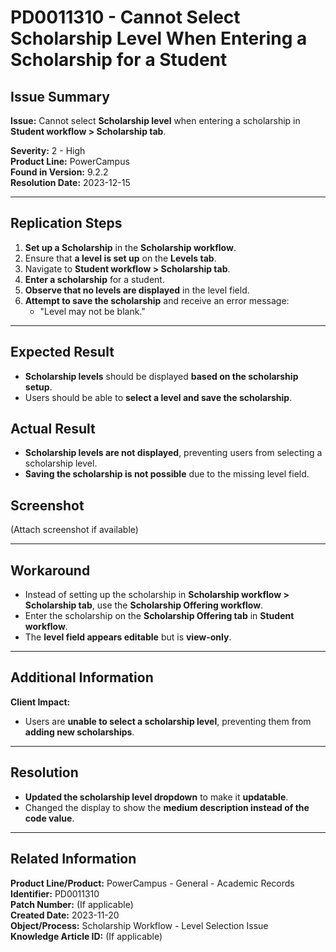 # PD0011310 - Cannot Select Scholarship Level When Entering a Scholarship for a Student

## Issue Summary
**Issue:** Cannot select **Scholarship level** when entering a scholarship in **Student workflow > Scholarship tab**.

**Severity:** 2 - High  
**Product Line:** PowerCampus  
**Found in Version:** 9.2.2  
**Resolution Date:** 2023-12-15  

---

## Replication Steps
1. **Set up a Scholarship** in the **Scholarship workflow**.
2. Ensure that **a level is set up** on the **Levels tab**.
3. Navigate to **Student workflow > Scholarship tab**.
4. **Enter a scholarship** for a student.
5. **Observe that no levels are displayed** in the level field.
6. **Attempt to save the scholarship** and receive an error message:
   - "Level may not be blank."

---

## Expected Result
- **Scholarship levels** should be displayed **based on the scholarship setup**.
- Users should be able to **select a level and save the scholarship**.

## Actual Result
- **Scholarship levels are not displayed**, preventing users from selecting a scholarship level.
- **Saving the scholarship is not possible** due to the missing level field.

## Screenshot
(Attach screenshot if available)

---

## Workaround
- Instead of setting up the scholarship in **Scholarship workflow > Scholarship tab**, use the **Scholarship Offering workflow**.
- Enter the scholarship on the **Scholarship Offering tab** in **Student workflow**.
- The **level field appears editable** but is **view-only**.

---

## Additional Information
**Client Impact:**
- Users are **unable to select a scholarship level**, preventing them from **adding new scholarships**.

---

## Resolution
- **Updated the scholarship level dropdown** to make it **updatable**.
- Changed the display to show the **medium description instead of the code value**.

---

## Related Information
**Product Line/Product:** PowerCampus - General - Academic Records  
**Identifier:** PD0011310  
**Patch Number:** (If applicable)  
**Created Date:** 2023-11-20  
**Object/Process:** Scholarship Workflow - Level Selection Issue  
**Knowledge Article ID:** (If applicable)

